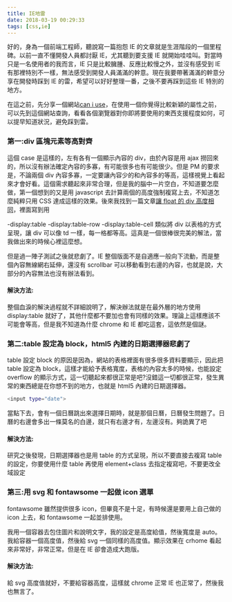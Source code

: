 ```yaml
---
title: IE地雷
date: 2018-03-19 00:29:33
tags: [css,ie]
---
```


好的，身為一個前端工程師，聽說寫一篇抱怨 IE 的文章就是生涯階段的一個里程碑。以前一直不懂開發人員都討厭 IE，尤其聽到要支援 IE 就開始哇哇叫。對當時只是一名使用者的我而言，IE 只是比較臃腫、反應比較慢之外，並沒有感受到 IE 有那裡特別不一樣，無法感受到開發人員滿滿的幹意。現在我要帶著滿滿的幹意分享在開發時踩到 IE 的雷，希望可以好好整理一番，之後不要再踩到這些 IE 特別的地方。

在這之前，先分享一個網站[can i use](https://caniuse.com/)，在使用一個你覺得比較新穎的屬性之前，可以先到這個網站查詢，看看各個瀏覽器對你即將要使用的東西支援程度如何，可以提早知道狀況，避免踩到雷。

### 第一:div 區塊元素等高對齊

這個 case 是這樣的，左有各有一個顯示內容的 div，由於內容是用 ajax 撈回來的，所以沒有辦法確定內容的多寡，有可能很多也有可能很少。但是 PM 的要求是，不論兩個 div 內容多寡，一定要讓內容少的和內容多的等高，這樣視覺上看起來才會好看。這個需求聽起來非常合理，但是我的腦中一片空白，不知道要怎麼做，第一個想到的又是用 javascript 去計算兩個的高度強制複寫上去，不知道怎麼純粹只用 CSS 達成這樣的效果。後來我找到一篇文章[讓 float 的 div 高度相同](http://muki.tw/tech/equal-height-float-div/)，裡面寫到用

-display:table
-display:table-row
-display:table-cell
類似將 div 以表格的方式呈現，讓 div 可以像 td 一樣，每一格都等高。這真是一個很棒很完美的解法，當我做出來的時候心裡這麼想。

但是過一陣子測試之後就悲劇了。IE 整個版面不是自適應一般向下流動，而是整個內容無線網右延伸，還沒有 scrollbar 可以移動看到右邊的內容，也就是說，大部分的內容無法也沒有辦法看到。

#### 解決方法:

整個血淚的解決過程就不詳細說明了，解決辦法就是在最外層的地方使用 display:table 就好了，其他什麼都不要加也會有同樣的效果。理論上這樣應該不可能會等高，但是我不知道為什麼 chrome 和 IE 都吃這套，這依然是個謎。

### 第二:table 設定為 block，html5 內建的日期選擇器悲劇了

table 設定 block 的原因是因為，網站的表格裡面有很多很多資料要顯示，因此把 table 設定為 block，這樣才能給予表格寬度，表格的內容太多的時候，也能設定 overflow 的顯示方式，這一切聽起來都很正常是吧?沒錯這一切都很正常，發生異常的東西總是在你想不到的地方，也就是 html5 內建的日期選擇器。

```bash
<input type="date">
```

當點下去，會有一個日曆跳出來選擇日期時，就是那個日曆，日曆發生問題了。日曆的右邊會多出一條莫名的白邊，就只有右邊才有，左邊沒有。夠詭異了吧

#### 解決方法:

研究之後發現，日期選擇器也是用 table 的方式呈現，所以不要直接去複寫 table 的設定，你要使用什麼 table 再使用 element+class 去指定複寫吧，不要更改全域設定

### 第三:用 svg 和 fontawsome 一起做 icon 選單

fontawsome 雖然提供很多 icon，但畢竟不是十足，有時候還是要用上自己做的 icon 上去，和 fontawsome 一起並排使用。

我用一個容器去包住圖片和說明文字，我的設定是高度給值，然後寬度是 auto。我給容器一個高度值，然後給 svg 一個同樣的高度值。顯示效果在 crhome 看起來非常好，非常正常。但是在 IE 卻會造成大跑版。

#### 解決方法:

給 svg 高度值就好，不要給容器高度，這樣就 chrome 正常 IE 也正常了，然後我也無言了。
